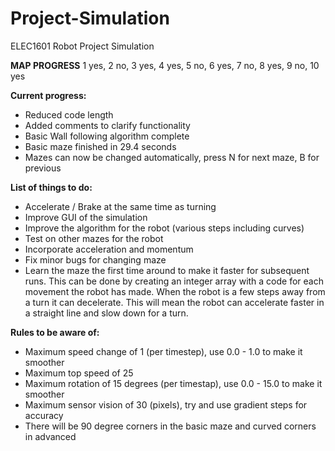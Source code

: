 # Project-Simulation
ELEC1601 Robot Project Simulation

**MAP PROGRESS**
1 yes, 2 no, 3 yes, 4 yes, 5 no, 6 yes, 7 no, 8 yes, 9 no, 10 yes

**Current progress:**
* Reduced code length
* Added comments to clarify functionality
* Basic Wall following algorithm complete
* Basic maze finished in 29.4 seconds
* Mazes can now be changed automatically, press N for next maze, B for previous


**List of things to do:**
* Accelerate / Brake at the same time as turning
* Improve GUI of the simulation
* Improve the algorithm for the robot (various steps including curves)
* Test on other mazes for the robot
* Incorporate acceleration and momentum
* Fix minor bugs for changing maze
* Learn the maze the first time around to make it faster for subsequent runs. 
This can be done by creating an integer array with a code for each movement the
robot has made. When the robot is a few steps away from a turn it can decelerate.
This will mean the robot can accelerate faster in a straight line and slow down for a turn.

**Rules to be aware of:**
* Maximum speed change of 1 (per timestep), 
    use 0.0 - 1.0 to make it smoother
* Maximum top speed of 25
* Maximum rotation of 15 degrees (per timestap), 
    use 0.0 - 15.0 to make it smoother
* Maximum sensor vision of 30 (pixels), 
    try and use gradient steps for accuracy
* There will be 90 degree corners in the basic maze and curved corners in advanced
